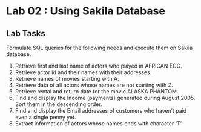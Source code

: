 # Lab 02 : Using Sakila Database

## Lab Tasks
Formulate SQL queries for the following needs and execute them on Sakila database.
1. Retrieve first and last name of actors who played in AFRICAN EGG.
2. Retrieve actor id and their names with their addresses.
3. Retrieve names of movies starting with A.
4. Retrieve data of all actors whose names are not starting with Z.
5. Retrieve rental and return date for the movie ALASKA PHANTOM.
6. Find and display the Income (payments) generated during August 2005. Sort them in the descending order.
7. Find and display the Email addresses of customers who haven’t paid even a single penny yet.
8. Extract information of actors whose names ends with character ‘T’